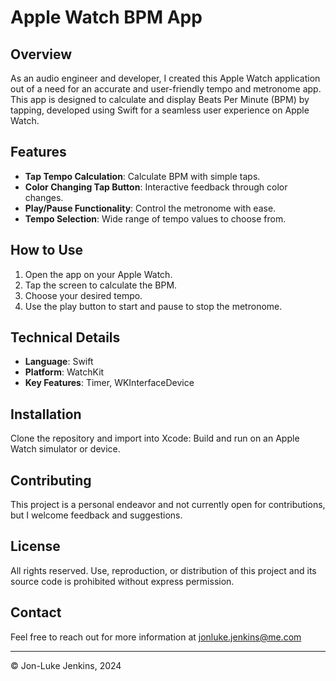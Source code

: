# Apple Watch BPM App

## Overview
As an audio engineer and developer, I created this Apple Watch application out of a need for an accurate and user-friendly tempo and metronome app. This app is designed to calculate and display Beats Per Minute (BPM) by tapping, developed using Swift for a seamless user experience on Apple Watch.

## Features
- **Tap Tempo Calculation**: Calculate BPM with simple taps.
- **Color Changing Tap Button**: Interactive feedback through color changes.
- **Play/Pause Functionality**: Control the metronome with ease.
- **Tempo Selection**: Wide range of tempo values to choose from.

## How to Use
1. Open the app on your Apple Watch.
2. Tap the screen to calculate the BPM.
3. Choose your desired tempo.
4. Use the play button to start and pause to stop the metronome.

## Technical Details
- **Language**: Swift
- **Platform**: WatchKit
- **Key Features**: Timer, WKInterfaceDevice

## Installation
Clone the repository and import into Xcode:
Build and run on an Apple Watch simulator or device.

## Contributing
This project is a personal endeavor and not currently open for contributions, but I welcome feedback and suggestions.

## License
All rights reserved. Use, reproduction, or distribution of this project and its source code is prohibited without express permission.

## Contact
Feel free to reach out for more information at jonluke.jenkins@me.com

---

© Jon-Luke Jenkins, 2024

